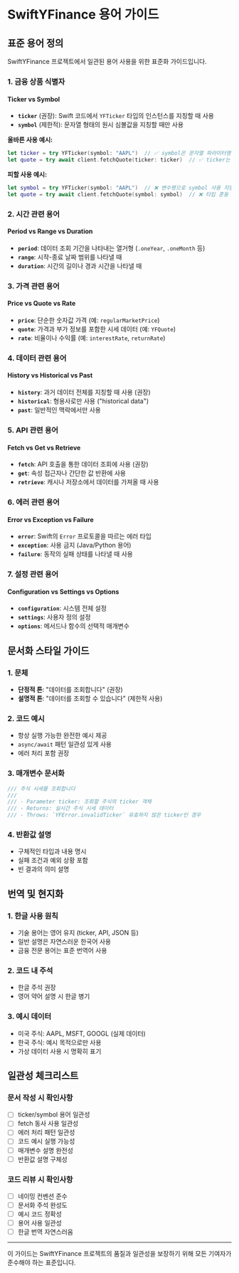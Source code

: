 # SwiftYFinance 용어 가이드

## 표준 용어 정의

SwiftYFinance 프로젝트에서 일관된 용어 사용을 위한 표준화 가이드입니다.

### 1. 금융 상품 식별자

#### Ticker vs Symbol
- **`ticker`** (권장): Swift 코드에서 `YFTicker` 타입의 인스턴스를 지칭할 때 사용
- **`symbol`** (제한적): 문자열 형태의 원시 심볼값을 지칭할 때만 사용

**올바른 사용 예시:**
```swift
let ticker = try YFTicker(symbol: "AAPL")  // ✅ symbol은 문자열 파라미터명
let quote = try await client.fetchQuote(ticker: ticker)  // ✅ ticker는 YFTicker 인스턴스
```

**피할 사용 예시:**
```swift
let symbol = try YFTicker(symbol: "AAPL")  // ❌ 변수명으로 symbol 사용 지양
let quote = try await client.fetchQuote(symbol: symbol)  // ❌ 타입 혼동
```

### 2. 시간 관련 용어

#### Period vs Range vs Duration
- **`period`**: 데이터 조회 기간을 나타내는 열거형 (`.oneYear`, `.oneMonth` 등)
- **`range`**: 시작-종료 날짜 범위를 나타낼 때
- **`duration`**: 시간의 길이나 경과 시간을 나타낼 때

### 3. 가격 관련 용어

#### Price vs Quote vs Rate
- **`price`**: 단순한 숫자값 가격 (예: `regularMarketPrice`)
- **`quote`**: 가격과 부가 정보를 포함한 시세 데이터 (예: `YFQuote`)
- **`rate`**: 비율이나 수익률 (예: `interestRate`, `returnRate`)

### 4. 데이터 관련 용어

#### History vs Historical vs Past
- **`history`**: 과거 데이터 전체를 지칭할 때 사용 (권장)
- **`historical`**: 형용사로만 사용 ("historical data")
- **`past`**: 일반적인 맥락에서만 사용

### 5. API 관련 용어

#### Fetch vs Get vs Retrieve
- **`fetch`**: API 호출을 통한 데이터 조회에 사용 (권장)
- **`get`**: 속성 접근자나 간단한 값 반환에 사용
- **`retrieve`**: 캐시나 저장소에서 데이터를 가져올 때 사용

### 6. 에러 관련 용어

#### Error vs Exception vs Failure
- **`error`**: Swift의 `Error` 프로토콜을 따르는 에러 타입
- **`exception`**: 사용 금지 (Java/Python 용어)
- **`failure`**: 동작의 실패 상태를 나타낼 때 사용

### 7. 설정 관련 용어

#### Configuration vs Settings vs Options
- **`configuration`**: 시스템 전체 설정
- **`settings`**: 사용자 정의 설정
- **`options`**: 메서드나 함수의 선택적 매개변수

## 문서화 스타일 가이드

### 1. 문체
- **단정적 톤**: "데이터를 조회합니다" (권장)
- **설명적 톤**: "데이터를 조회할 수 있습니다" (제한적 사용)

### 2. 코드 예시
- 항상 실행 가능한 완전한 예시 제공
- `async/await` 패턴 일관성 있게 사용
- 에러 처리 포함 권장

### 3. 매개변수 문서화
```swift
/// 주식 시세를 조회합니다
/// 
/// - Parameter ticker: 조회할 주식의 ticker 객체
/// - Returns: 실시간 주식 시세 데이터
/// - Throws: `YFError.invalidTicker` 유효하지 않은 ticker인 경우
```

### 4. 반환값 설명
- 구체적인 타입과 내용 명시
- 실패 조건과 예외 상황 포함
- 빈 결과의 의미 설명

## 번역 및 현지화

### 1. 한글 사용 원칙
- 기술 용어는 영어 유지 (ticker, API, JSON 등)
- 일반 설명은 자연스러운 한국어 사용
- 금융 전문 용어는 표준 번역어 사용

### 2. 코드 내 주석
- 한글 주석 권장
- 영어 약어 설명 시 한글 병기

### 3. 예시 데이터
- 미국 주식: AAPL, MSFT, GOOGL (실제 데이터)
- 한국 주식: 예시 목적으로만 사용
- 가상 데이터 사용 시 명확히 표기

## 일관성 체크리스트

### 문서 작성 시 확인사항
- [ ] ticker/symbol 용어 일관성
- [ ] fetch 동사 사용 일관성
- [ ] 에러 처리 패턴 일관성
- [ ] 코드 예시 실행 가능성
- [ ] 매개변수 설명 완전성
- [ ] 반환값 설명 구체성

### 코드 리뷰 시 확인사항
- [ ] 네이밍 컨벤션 준수
- [ ] 문서화 주석 완성도
- [ ] 예시 코드 정확성
- [ ] 용어 사용 일관성
- [ ] 한글 번역 자연스러움

---

이 가이드는 SwiftYFinance 프로젝트의 품질과 일관성을 보장하기 위해 모든 기여자가 준수해야 하는 표준입니다.